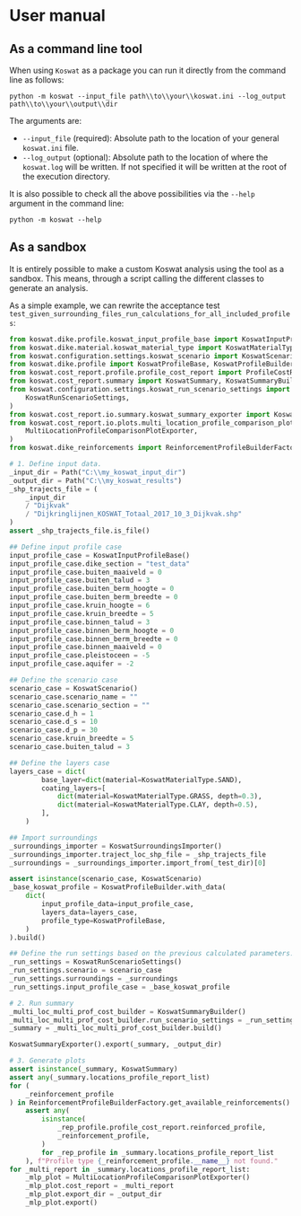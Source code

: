 # User manual

## As a command line tool
When using `Koswat` as a package you can run it directly from the command line as follows:

```cli
python -m koswat --input_file path\\to\\your\\koswat.ini --log_output path\\to\\your\\output\\dir
```
The arguments are:

- `--input_file` (required): Absolute path to the location of your general `koswat.ini` file.
- `--log_output` (optional): Absolute path to the location of where the `koswat.log` will be written. If not specified it will be written at the root of the execution directory.

It is also possible to check all the above possibilities via the `--help` argument in the command line:
```cli
python -m koswat --help
```

## As a sandbox
It is entirely possible to make a custom Koswat analysis using the tool as a sandbox. This means, through a script calling the different classes to generate an analysis.

As a simple example, we can rewrite the acceptance test `test_given_surrounding_files_run_calculations_for_all_included_profiles`:

```python
from koswat.dike.profile.koswat_input_profile_base import KoswatInputProfileBase
from koswat.dike.material.koswat_material_type import KoswatMaterialType
from koswat.configuration.settings.koswat_scenario import KoswatScenario
from koswat.dike.profile import KoswatProfileBase, KoswatProfileBuilder
from koswat.cost_report.profile.profile_cost_report import ProfileCostReport
from koswat.cost_report.summary import KoswatSummary, KoswatSummaryBuilder
from koswat.configuration.settings.koswat_run_scenario_settings import (
    KoswatRunScenarioSettings,
)
from koswat.cost_report.io.summary.koswat_summary_exporter import KoswatSummaryExporter
from koswat.cost_report.io.plots.multi_location_profile_comparison_plot_exporter import (
    MultiLocationProfileComparisonPlotExporter,
)
from koswat.dike_reinforcements import ReinforcementProfileBuilderFactory

# 1. Define input data.
_input_dir = Path("C:\\my_koswat_input_dir")
_output_dir = Path("C:\\my_koswat_results")
_shp_trajects_file = (
    _input_dir
    / "Dijkvak"
    / "Dijkringlijnen_KOSWAT_Totaal_2017_10_3_Dijkvak.shp"
)
assert _shp_trajects_file.is_file()

## Define input profile case
input_profile_case = KoswatInputProfileBase()
input_profile_case.dike_section = "test_data"
input_profile_case.buiten_maaiveld = 0
input_profile_case.buiten_talud = 3
input_profile_case.buiten_berm_hoogte = 0
input_profile_case.buiten_berm_breedte = 0
input_profile_case.kruin_hoogte = 6
input_profile_case.kruin_breedte = 5
input_profile_case.binnen_talud = 3
input_profile_case.binnen_berm_hoogte = 0
input_profile_case.binnen_berm_breedte = 0
input_profile_case.binnen_maaiveld = 0
input_profile_case.pleistoceen = -5
input_profile_case.aquifer = -2

## Define the scenario case
scenario_case = KoswatScenario()
scenario_case.scenario_name = ""
scenario_case.scenario_section = ""
scenario_case.d_h = 1
scenario_case.d_s = 10
scenario_case.d_p = 30
scenario_case.kruin_breedte = 5
scenario_case.buiten_talud = 3

## Define the layers case
layers_case = dict(
        base_layer=dict(material=KoswatMaterialType.SAND),
        coating_layers=[
            dict(material=KoswatMaterialType.GRASS, depth=0.3),
            dict(material=KoswatMaterialType.CLAY, depth=0.5),
        ],
    )

## Import surroundings
_surroundings_importer = KoswatSurroundingsImporter()
_surroundings_importer.traject_loc_shp_file = _shp_trajects_file
_surroundings = _surroundings_importer.import_from(_test_dir)[0]

assert isinstance(scenario_case, KoswatScenario)
_base_koswat_profile = KoswatProfileBuilder.with_data(
    dict(
        input_profile_data=input_profile_case,
        layers_data=layers_case,
        profile_type=KoswatProfileBase,
    )
).build()

## Define the run settings based on the previous calculated parameters.
_run_settings = KoswatRunScenarioSettings()
_run_settings.scenario = scenario_case
_run_settings.surroundings = _surroundings
_run_settings.input_profile_case = _base_koswat_profile

# 2. Run summary
_multi_loc_multi_prof_cost_builder = KoswatSummaryBuilder()
_multi_loc_multi_prof_cost_builder.run_scenario_settings = _run_settings
_summary = _multi_loc_multi_prof_cost_builder.build()

KoswatSummaryExporter().export(_summary, _output_dir)

# 3. Generate plots
assert isinstance(_summary, KoswatSummary)
assert any(_summary.locations_profile_report_list)
for (
    _reinforcement_profile
) in ReinforcementProfileBuilderFactory.get_available_reinforcements():
    assert any(
        isinstance(
            _rep_profile.profile_cost_report.reinforced_profile,
            _reinforcement_profile,
        )
        for _rep_profile in _summary.locations_profile_report_list
    ), f"Profile type {_reinforcement_profile.__name__} not found."
for _multi_report in _summary.locations_profile_report_list:
    _mlp_plot = MultiLocationProfileComparisonPlotExporter()
    _mlp_plot.cost_report = _multi_report
    _mlp_plot.export_dir = _output_dir
    _mlp_plot.export()

```